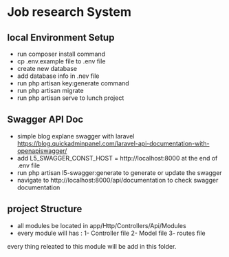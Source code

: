 # Job research System

## local Environment Setup

- run  composer install command
- cp .env.example file to .env file 
- create new database
- add database info in .nev file
- run php artisan key:generate command
- run php artisan migrate
- run php artisan serve to lunch project 

## Swagger API Doc 

- simple blog explane swagger with laravel https://blog.quickadminpanel.com/laravel-api-documentation-with-openapiswagger/
- add L5_SWAGGER_CONST_HOST = http://localhost:8000 at the end of .env file 
- run php artisan l5-swagger:generate to generate or update the swagger
- navigate to http://localhost:8000/api/documentation to check swagger documentation 


## project Structure 

- all modules be located in app/Http/Controllers/Api/Modules
- every module will has : 
  1- Controller file 
  2- Model file
  3- routes file
  
every thing releated to this module will be add in this folder.
